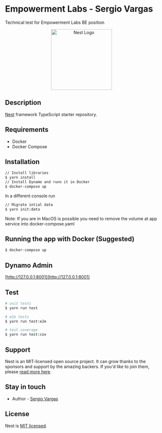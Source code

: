 [circleci-image]: https://img.shields.io/circleci/build/github/nestjs/nest/master?token=abc123def456
[circleci-url]: https://circleci.com/gh/nestjs/nest


# Empowerment Labs - Sergio Vargas
Technical test for Empowerment Labs BE position
<p align="center">
  <a href="http://nestjs.com/" target="blank"><img src="https://nestjs.com/img/logo-small.svg" width="200" alt="Nest Logo" /></a>
</p>

## Description
[Nest](https://github.com/nestjs/nest) framework TypeScript starter repository.

## Requirements
- Docker
- Docker Compose

## Installation
```bash
// Install libraries
$ yarn install
// Install Dynamo and runn it in Docker
$ docker-compose up
```
In a different console run
```bash
// Migrate intial data
$ yarn init:data
```
Note: If you are in MacOS is possible you need to remove the volume at app service into docker-compose.yaml

## Running the app with Docker (Suggested)
```bash
$ docker-compose up
```

## Dynamo Admin
[http://127.0.0.1:8001](http://127.0.0.1:8001)

## Test
```bash
# unit tests
$ yarn run test

# e2e tests
$ yarn run test:e2e

# test coverage
$ yarn run test:cov
```

## Support

Nest is an MIT-licensed open source project. It can grow thanks to the sponsors and support by the amazing backers. If you'd like to join them, please [read more here](https://docs.nestjs.com/support).

## Stay in touch

- Author - [Sergio Vargas](https://ssvargass.com)

## License
Nest is [MIT licensed](LICENSE).
